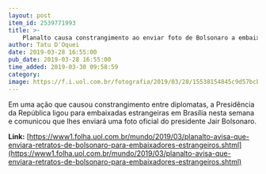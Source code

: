 ```yaml
---
layout: post
item_id: 2539771993
title: >-
    Planalto causa constrangimento ao enviar foto de Bolsonaro a embaixadas estrangeiras
author: Tatu D'Oquei
date: 2019-03-28 16:55:00
pub_date: 2019-03-28 16:55:00
time_added: 2019-03-30 09:58:59
category: 
image: https://f.i.uol.com.br/fotografia/2019/03/28/15538154845c9d57bcbb098_1553815484_3x2_md.jpg
---
```


Em uma ação que causou constrangimento entre diplomatas, a Presidência da República ligou para embaixadas estrangeiras em Brasília nesta semana e comunicou que lhes enviará uma foto oficial do presidente Jair Bolsonaro.

**Link:** [https://www1.folha.uol.com.br/mundo/2019/03/planalto-avisa-que-enviara-retratos-de-bolsonaro-para-embaixadores-estrangeiros.shtml](https://www1.folha.uol.com.br/mundo/2019/03/planalto-avisa-que-enviara-retratos-de-bolsonaro-para-embaixadores-estrangeiros.shtml)

